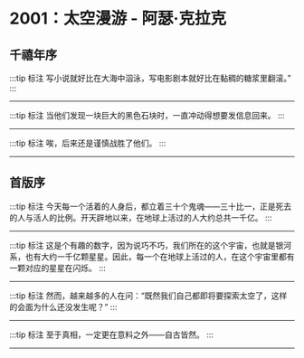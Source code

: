 # 2001：太空漫游 - 阿瑟·克拉克

## 千禧年序

:::tip 标注
写小说就好比在大海中泅泳，写电影剧本就好比在黏稠的糖浆里翻滚。”
:::

---

:::tip 标注
当他们发现一块巨大的黑色石块时，一直冲动得想要发信息回来。
:::

---

:::tip 标注
唉，后来还是谨慎战胜了他们。
:::

---

## 首版序

:::tip 标注
今天每一个活着的人身后，都立着三十个鬼魂——三十比一，正是死去的人与活人的比例。开天辟地以来，在地球上活过的人大约总共一千亿。
:::

---

:::tip 标注
这是个有趣的数字，因为说巧不巧，我们所在的这个宇宙，也就是银河系，也有大约一千亿颗星星。因此，每一个在地球上活过的人，在这个宇宙里都有一颗对应的星星在闪烁。
:::

---

:::tip 标注
然而，越来越多的人在问：“既然我们自己都即将要探索太空了，这样的会面为什么还没发生呢？”
:::

---

:::tip 标注
至于真相，一定更在意料之外——自古皆然。
:::

---

